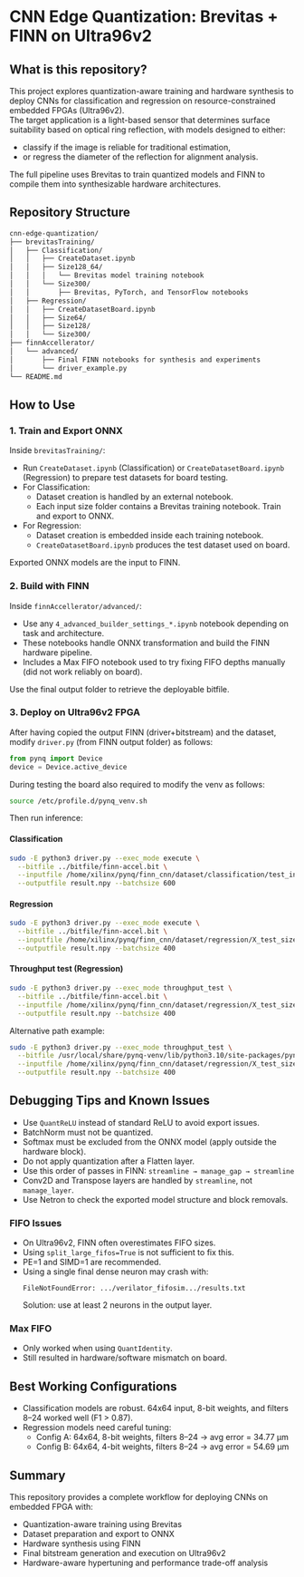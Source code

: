 # CNN Edge Quantization: Brevitas + FINN on Ultra96v2

## What is this repository?

This project explores quantization-aware training and hardware synthesis to deploy CNNs for classification and regression on resource-constrained embedded FPGAs (Ultra96v2).  
The target application is a light-based sensor that determines surface suitability based on optical ring reflection, with models designed to either:
- classify if the image is reliable for traditional estimation,
- or regress the diameter of the reflection for alignment analysis.

The full pipeline uses Brevitas to train quantized models and FINN to compile them into synthesizable hardware architectures.

## Repository Structure

```bash
cnn-edge-quantization/
├── brevitasTraining/
│   ├── Classification/
│   │   ├── CreateDataset.ipynb
│   │   ├── Size128_64/
│   │   │   └── Brevitas model training notebook
│   │   └── Size300/
│   │       ├── Brevitas, PyTorch, and TensorFlow notebooks
│   ├── Regression/
│   │   ├── CreateDatasetBoard.ipynb
│   │   ├── Size64/
│   │   ├── Size128/
│   │   └── Size300/
├── finnAccellerator/
│   └── advanced/
│       ├── Final FINN notebooks for synthesis and experiments
│       └── driver_example.py
└── README.md
```

## How to Use

### 1. Train and Export ONNX

Inside `brevitasTraining/`:

- Run `CreateDataset.ipynb` (Classification) or `CreateDatasetBoard.ipynb` (Regression) to prepare test datasets for board testing.
- For Classification:
  - Dataset creation is handled by an external notebook.
  - Each input size folder contains a Brevitas training notebook. Train and export to ONNX.
- For Regression:
  - Dataset creation is embedded inside each training notebook.
  - `CreateDatasetBoard.ipynb` produces the test dataset used on board.

Exported ONNX models are the input to FINN.

### 2. Build with FINN

Inside `finnAccellerator/advanced/`:

- Use any `4_advanced_builder_settings_*.ipynb` notebook depending on task and architecture.
- These notebooks handle ONNX transformation and build the FINN hardware pipeline.
- Includes a Max FIFO notebook used to try fixing FIFO depths manually (did not work reliably on board).

Use the final output folder to retrieve the deployable bitfile.

### 3. Deploy on Ultra96v2 FPGA

After having copied the output FINN (driver+bitstream) and the dataset, modify `driver.py` (from FINN output folder) as follows:

```python
from pynq import Device
device = Device.active_device
```

During testing the board also required to modify the venv as follows:
```bash
source /etc/profile.d/pynq_venv.sh
```

Then run inference:

#### Classification
```bash
sudo -E python3 driver.py --exec_mode execute \
  --bitfile ../bitfile/finn-accel.bit \
  --inputfile /home/xilinx/pynq/finn_cnn/dataset/classification/test_input_600samples_reverse_255values_size128.npy \
  --outputfile result.npy --batchsize 600
```

#### Regression
```bash
sudo -E python3 driver.py --exec_mode execute \
  --bitfile ../bitfile/finn-accel.bit \
  --inputfile /home/xilinx/pynq/finn_cnn/dataset/regression/X_test_size128_400samples_255datasetNew_uint8.npy \
  --outputfile result.npy --batchsize 400
```

#### Throughput test (Regression)
```bash
sudo -E python3 driver.py --exec_mode throughput_test \
  --bitfile ../bitfile/finn-accel.bit \
  --inputfile /home/xilinx/pynq/finn_cnn/dataset/regression/X_test_size64_400samples_255datasetNew_uint8.npy \
  --outputfile result.npy --batchsize 400
```

Alternative path example:
```bash
sudo -E python3 driver.py --exec_mode throughput_test \
  --bitfile /usr/local/share/pynq-venv/lib/python3.10/site-packages/pynq/finn_cnn/model/regression/toTest/.../bitfile/finn-accel.bit \
  --inputfile /home/xilinx/pynq/finn_cnn/dataset/regression/X_test_size64_400samples_255datasetNew_uint8.npy \
  --outputfile result.npy --batchsize 400
```

## Debugging Tips and Known Issues

- Use `QuantReLU` instead of standard ReLU to avoid export issues.
- BatchNorm must not be quantized.
- Softmax must be excluded from the ONNX model (apply outside the hardware block).
- Do not apply quantization after a Flatten layer.
- Use this order of passes in FINN:
  `streamline → manage_gap → streamline`
- Conv2D and Transpose layers are handled by `streamline`, not `manage_layer`.
- Use Netron to check the exported model structure and block removals.

### FIFO Issues

- On Ultra96v2, FINN often overestimates FIFO sizes.
- Using `split_large_fifos=True` is not sufficient to fix this.
- PE=1 and SIMD=1 are recommended.
- Using a single final dense neuron may crash with:
  ```
  FileNotFoundError: .../verilator_fifosim.../results.txt
  ```
  Solution: use at least 2 neurons in the output layer.

### Max FIFO

- Only worked when using `QuantIdentity`.
- Still resulted in hardware/software mismatch on board.

## Best Working Configurations

- Classification models are robust. 64x64 input, 8-bit weights, and filters 8–24 worked well (F1 > 0.87).
- Regression models need careful tuning:
  - Config A: 64x64, 8-bit weights, filters 8–24 → avg error = 34.77 µm
  - Config B: 64x64, 4-bit weights, filters 8–24 → avg error = 54.69 µm

## Summary

This repository provides a complete workflow for deploying CNNs on embedded FPGA with:
- Quantization-aware training using Brevitas
- Dataset preparation and export to ONNX
- Hardware synthesis using FINN
- Final bitstream generation and execution on Ultra96v2
- Hardware-aware hypertuning and performance trade-off analysis

